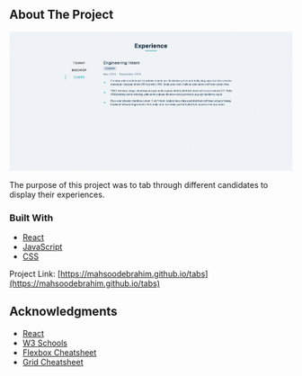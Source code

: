 <!-- ABOUT THE PROJECT -->

## About The Project

[![Tabs][product-screenshot]](https://mahsoodebrahim.github.io/tabs)

The purpose of this project was to tab through different candidates to display their experiences.

### Built With

- [React](https://reactjs.org/)
- [JavaScript](https://developer.mozilla.org/en-US/docs/Web/JavaScript)
- [CSS](https://developer.mozilla.org/en-US/docs/Web/CSS)

Project Link: [https://mahsoodebrahim.github.io/tabs](https://mahsoodebrahim.github.io/tabs)

<!-- ACKNOWLEDGMENTS -->

## Acknowledgments

- [React](https://reactjs.org/)
- [W3 Schools](https://www.w3schools.com/)
- [Flexbox Cheatsheet](https://css-tricks.com/snippets/css/a-guide-to-flexbox/)
- [Grid Cheatsheet](https://css-tricks.com/snippets/css/complete-guide-grid/)

<!-- MARKDOWN LINKS & IMAGES -->

[product-screenshot]: ./screenshot.png
